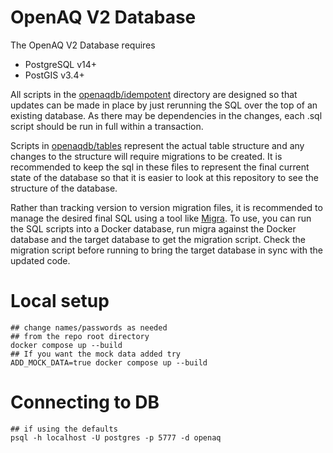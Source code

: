 # OpenAQ V2 Database

The OpenAQ V2 Database requires
- PostgreSQL v14+
- PostGIS v3.4+

All scripts in the [openaqdb/idempotent](openaqdb/idempotent/) directory are designed so that updates can be made in place by just rerunning the SQL over the top of an existing database. As there may be dependencies in the changes, each .sql script should be run in full within a transaction.

Scripts in [openaqdb/tables](openaqdb/tables) represent the actual table structure and any changes to the structure will require migrations to be created. It is recommended to keep the sql in these files to represent the final current state of the database so that it is easier to look at this repository to see the structure of the database.

Rather than tracking version to version migration files, it is recommended to manage the desired final SQL using a tool like [Migra](https://github.com/djrobstep/migra). To use, you can run the SQL scripts into a Docker database, run migra against the Docker database and the target database to get the migration script. Check the migration script before running to bring the target database in sync with the updated code.

# Local setup

```
## change names/passwords as needed
## from the repo root directory
docker compose up --build
## If you want the mock data added try
ADD_MOCK_DATA=true docker compose up --build
```

# Connecting to DB
```shell
## if using the defaults
psql -h localhost -U postgres -p 5777 -d openaq
```
